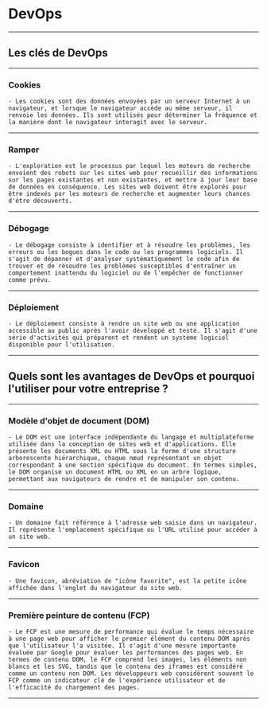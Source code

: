 # **DevOps**
---

## **Les clés de DevOps**
---

### **Cookies**
    - Les cookies sont des données envoyées par un serveur Internet à un navigateur, et lorsque le navigateur accède au même serveur, il renvoie les données. Ils sont utilisés pour déterminer la fréquence et la manière dont le navigateur interagit avec le serveur.
---

### **Ramper**
    - L'exploration est le processus par lequel les moteurs de recherche envoient des robots sur les sites web pour recueillir des informations sur les pages existantes et non existantes, et mettre à jour leur base de données en conséquence. Les sites web doivent être explorés pour être indexés par les moteurs de recherche et augmenter leurs chances d'être découverts.
---

### **Débogage**
    - Le débogage consiste à identifier et à résoudre les problèmes, les erreurs ou les bogues dans le code ou les programmes logiciels. Il s'agit de dépanner et d'analyser systématiquement le code afin de trouver et de résoudre les problèmes susceptibles d'entraîner un comportement inattendu du logiciel ou de l'empêcher de fonctionner comme prévu.
---

### **Déploiement**
    - Le déploiement consiste à rendre un site web ou une application accessible au public après l'avoir développé et testé. Il s'agit d'une série d'activités qui préparent et rendent un système logiciel disponible pour l'utilisation.
---

## **Quels sont les avantages de DevOps et pourquoi l'utiliser pour votre entreprise ?**
---

### **Modèle d'objet de document (DOM)**
    - Le DOM est une interface indépendante du langage et multiplateforme utilisée dans la conception de sites web et d'applications. Elle présente les documents XML ou HTML sous la forme d'une structure arborescente hiérarchique, chaque nœud représentant un objet correspondant à une section spécifique du document. En termes simples, le DOM organise un document HTML ou XML en un arbre logique, permettant aux navigateurs de rendre et de manipuler son contenu.
---

### **Domaine**
    - Un domaine fait référence à l'adresse web saisie dans un navigateur. Il représente l'emplacement spécifique ou l'URL utilisé pour accéder à un site web.
---

### **Favicon**
    - Une favicon, abréviation de "icône favorite", est la petite icône affichée dans l'onglet du navigateur du site web.
---

### **Première peinture de contenu (FCP)**
    - Le FCP est une mesure de performance qui évalue le temps nécessaire à une page web pour afficher le premier élément du contenu DOM après que l'utilisateur l'a visitée. Il s'agit d'une mesure importante évaluée par Google pour évaluer les performances des pages web. En termes de contenu DOM, le FCP comprend les images, les éléments non blancs et les SVG, tandis que le contenu des iframes est considéré comme un contenu non DOM. Les développeurs web considèrent souvent le FCP comme un indicateur clé de l'expérience utilisateur et de l'efficacité du chargement des pages.
---